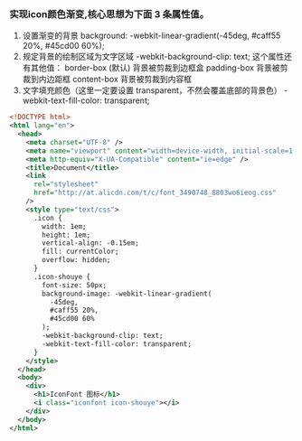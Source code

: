 ### 实现icon颜色渐变,核心思想为下面 3 条属性值。
1.  设置渐变的背景
background: -webkit-linear-gradient(-45deg, #caff55 20%, #45cd00 60%);
2. 规定背景的绘制区域为文字区域
-webkit-background-clip: text;
这个属性还有其他值：
border-box (默认) 背景被剪裁到边框盒
padding-box 背景被剪裁到内边距框
content-box 背景被剪裁到内容框
3. 文字填充颜色（这里一定要设置 transparent，不然会覆盖底部的背景色）
-webkit-text-fill-color: transparent;

```xml
<!DOCTYPE html>
<html lang="en">
  <head>
    <meta charset="UTF-8" />
    <meta name="viewport" content="width=device-width, initial-scale=1.0" />
    <meta http-equiv="X-UA-Compatible" content="ie=edge" />
    <title>Document</title>
    <link
      rel="stylesheet"
      href="http://at.alicdn.com/t/c/font_3490748_8803wo6ieog.css"
    />
    <style type="text/css">
      .icon {
        width: 1em;
        height: 1em;
        vertical-align: -0.15em;
        fill: currentColor;
        overflow: hidden;
      }
      .icon-shouye {
        font-size: 50px;
        background-image: -webkit-linear-gradient(
          -45deg,
          #caff55 20%,
          #45cd00 60%
        );
        -webkit-background-clip: text;
        -webkit-text-fill-color: transparent;
      }
    </style>
  </head>
  <body>
    <div>
      <h1>IconFont 图标</h1>
      <i class="iconfont icon-shouye"></i>
    </div>
  </body>
</html>

```